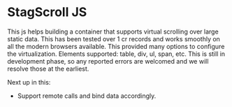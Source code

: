 # StagScroll JS
This js helps building a container that supports virtual scrolling over large static data.
This has been tested over 1 cr records and works smoothly on all the modern browsers available.
This provided many options to configure the virtualization.
Elements supported: table, div, ul, span, etc.
This is still in development phase, so any reported errors are welcomed and we will resolve those at the earliest.


Next up in this:
- Support remote calls and bind data accordingly.
  
